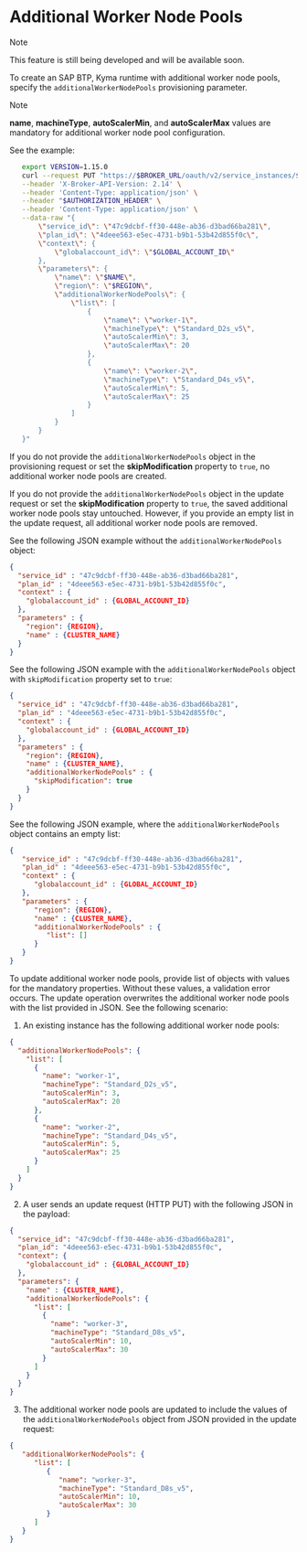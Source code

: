 # Additional Worker Node Pools

> [!NOTE]
> This feature is still being developed and will be available soon.

To create an SAP BTP, Kyma runtime with additional worker node pools, specify the `additionalWorkerNodePools` provisioning parameter.

> [!NOTE]
> **name**, **machineType**, **autoScalerMin**, and **autoScalerMax** values are mandatory for additional worker node pool configuration.

See the example:

```bash
   export VERSION=1.15.0
   curl --request PUT "https://$BROKER_URL/oauth/v2/service_instances/$INSTANCE_ID?accepts_incomplete=true" \
   --header 'X-Broker-API-Version: 2.14' \
   --header 'Content-Type: application/json' \
   --header "$AUTHORIZATION_HEADER" \
   --header 'Content-Type: application/json' \
   --data-raw "{
       \"service_id\": \"47c9dcbf-ff30-448e-ab36-d3bad66ba281\",
       \"plan_id\": \"4deee563-e5ec-4731-b9b1-53b42d855f0c\",
       \"context\": {
           \"globalaccount_id\": \"$GLOBAL_ACCOUNT_ID\"
       },
       \"parameters\": {
           \"name\": \"$NAME\",
           \"region\": \"$REGION\",
           \"additionalWorkerNodePools\": {
               \"list\": [
                   {
                       \"name\": \"worker-1\",
                       \"machineType\": \"Standard_D2s_v5\",
                       \"autoScalerMin\": 3,
                       \"autoScalerMax\": 20
                   },
                   {
                       \"name\": \"worker-2\",
                       \"machineType\": \"Standard_D4s_v5\",
                       \"autoScalerMin\": 5,
                       \"autoScalerMax\": 25
                   }
               ]
           }
       }
   }"
```

If you do not provide the `additionalWorkerNodePools` object in the provisioning request or set the **skipModification** property to `true`, no additional worker node pools are created.

If you do not provide the `additionalWorkerNodePools` object in the update request or set the **skipModification** property to `true`, the saved additional worker node pools stay untouched.
However, if you provide an empty list in the update request, all additional worker node pools are removed.

See the following JSON example without the `additionalWorkerNodePools` object:

```json
{
  "service_id" : "47c9dcbf-ff30-448e-ab36-d3bad66ba281",
  "plan_id" : "4deee563-e5ec-4731-b9b1-53b42d855f0c",
  "context" : {
    "globalaccount_id" : {GLOBAL_ACCOUNT_ID}
  },
  "parameters" : {
    "region": {REGION},
    "name" : {CLUSTER_NAME}
  }
}
```

See the following JSON example with the `additionalWorkerNodePools` object with `skipModification` property set to `true`:

```json
{
  "service_id" : "47c9dcbf-ff30-448e-ab36-d3bad66ba281",
  "plan_id" : "4deee563-e5ec-4731-b9b1-53b42d855f0c",
  "context" : {
    "globalaccount_id" : {GLOBAL_ACCOUNT_ID}
  },
  "parameters" : {
    "region": {REGION},
    "name" : {CLUSTER_NAME},
    "additionalWorkerNodePools" : {
      "skipModification": true
    }
  }
}
```

See the following JSON example, where the `additionalWorkerNodePools` object contains an empty list:

```json
{
   "service_id" : "47c9dcbf-ff30-448e-ab36-d3bad66ba281",
   "plan_id" : "4deee563-e5ec-4731-b9b1-53b42d855f0c",
   "context" : {
      "globalaccount_id" : {GLOBAL_ACCOUNT_ID}
   },
   "parameters" : {
      "region": {REGION},
      "name" : {CLUSTER_NAME},
      "additionalWorkerNodePools" : {
         "list": []
      }
   }
}
```

To update additional worker node pools, provide list of objects with values for the mandatory properties. Without these values, a validation error occurs.
The update operation overwrites the additional worker node pools with the list provided in JSON. See the following scenario:

1. An existing instance has the following additional worker node pools:
```json
{
  "additionalWorkerNodePools": {
    "list": [
      {
        "name": "worker-1",
        "machineType": "Standard_D2s_v5",
        "autoScalerMin": 3,
        "autoScalerMax": 20
      },
      {
        "name": "worker-2",
        "machineType": "Standard_D4s_v5",
        "autoScalerMin": 5,
        "autoScalerMax": 25
      }
    ]
  }
}
```

2. A user sends an update request (HTTP PUT) with the following JSON in the payload:
```json
{
  "service_id": "47c9dcbf-ff30-448e-ab36-d3bad66ba281",
  "plan_id": "4deee563-e5ec-4731-b9b1-53b42d855f0c",
  "context": {
    "globalaccount_id" : {GLOBAL_ACCOUNT_ID}
  },
  "parameters": {
    "name" : {CLUSTER_NAME},
    "additionalWorkerNodePools": {
      "list": [
        {
          "name": "worker-3",
          "machineType": "Standard_D8s_v5",
          "autoScalerMin": 10,
          "autoScalerMax": 30
        }
      ]
    }
  }
}
```

3. The additional worker node pools are updated to include the values of the `additionalWorkerNodePools` object from JSON provided in the update request:
```json
{
   "additionalWorkerNodePools": {
      "list": [
         {
            "name": "worker-3",
            "machineType": "Standard_D8s_v5",
            "autoScalerMin": 10,
            "autoScalerMax": 30
         }
      ]
   }
}
```
